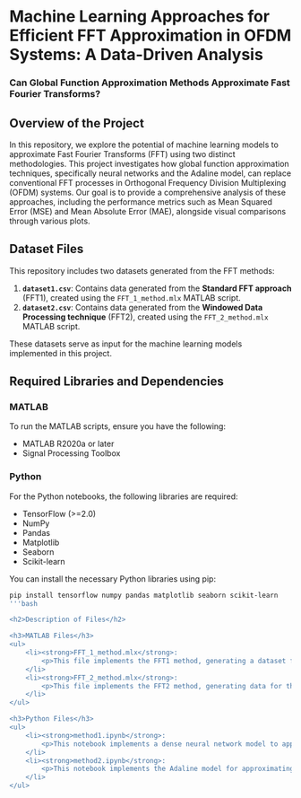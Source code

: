 # Machine Learning Approaches for Efficient FFT Approximation in OFDM Systems: A Data-Driven Analysis

### Can Global Function Approximation Methods Approximate Fast Fourier Transforms?

## Overview of the Project
In this repository, we explore the potential of machine learning models to approximate Fast Fourier Transforms (FFT) using two distinct methodologies. This project investigates how global function approximation techniques, specifically neural networks and the Adaline model, can replace conventional FFT processes in Orthogonal Frequency Division Multiplexing (OFDM) systems. Our goal is to provide a comprehensive analysis of these approaches, including the performance metrics such as Mean Squared Error (MSE) and Mean Absolute Error (MAE), alongside visual comparisons through various plots.

## Dataset Files
This repository includes two datasets generated from the FFT methods:

1. **`dataset1.csv`**: Contains data generated from the **Standard FFT approach** (FFT1), created using the `FFT_1_method.mlx` MATLAB script.
2. **`dataset2.csv`**: Contains data generated from the **Windowed Data Processing technique** (FFT2), created using the `FFT_2_method.mlx` MATLAB script.

These datasets serve as input for the machine learning models implemented in this project.

## Required Libraries and Dependencies

### MATLAB
To run the MATLAB scripts, ensure you have the following:
- MATLAB R2020a or later
- Signal Processing Toolbox

### Python
For the Python notebooks, the following libraries are required:
- TensorFlow (>=2.0)
- NumPy
- Pandas
- Matplotlib
- Seaborn
- Scikit-learn

You can install the necessary Python libraries using pip:
```bash
pip install tensorflow numpy pandas matplotlib seaborn scikit-learn
'''bash

<h2>Description of Files</h2>

<h3>MATLAB Files</h3>
<ul>
    <li><strong>FFT_1_method.mlx</strong>: 
        <p>This file implements the FFT1 method, generating a dataset for the standard FFT approach. It creates synthetic signals and computes their FFTs, which serve as the ground truth for model training.</p>
    </li>
    <li><strong>FFT_2_method.mlx</strong>: 
        <p>This file implements the FFT2 method, generating data for the windowed data processing technique. Similar to FFT1, it produces datasets that reflect a different processing approach, aimed at training machine learning models.</p>
    </li>
</ul>

<h3>Python Files</h3>
<ul>
    <li><strong>method1.ipynb</strong>: 
        <p>This notebook implements a dense neural network model to approximate the FFT operation based on the dataset generated from the FFT1 method. It includes data preprocessing, model training, and evaluation, alongside visualizations of training and validation losses.</p>
    </li>
    <li><strong>method2.ipynb</strong>: 
        <p>This notebook implements the Adaline model for approximating the FFT based on the dataset from the FFT2 method. It follows a similar structure to <code>method1.ipynb</code>, emphasizing a different machine learning architecture while presenting comparative results.</p>
    </li>
</ul>
